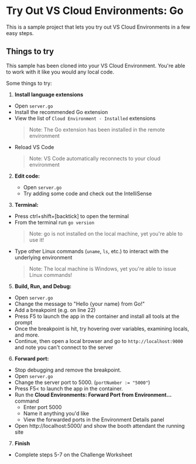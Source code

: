 # Try Out VS Cloud Environments: Go

This is a sample project that lets you try out VS Cloud Environments in a few easy steps.
   
## Things to try

This sample has been cloned into your VS Cloud Environment. You're able to work with it like you would any local code.

Some things to try:

1. **Install language extensions**
  - Open `server.go`
  - Install the recommended Go extension
  - View the list of `Cloud Environment - Installed` extensions
    > Note: The Go extension has been installed in the remote environment
  - Reload VS Code
    > Note: VS Code automatically reconnects to your cloud environment

2. **Edit code:**
   - Open `server.go`
   - Try adding some code and check out the IntelliSense

3. **Terminal:** 
  - Press ctrl+shift+[backtick] to open the terminal
  - From the terminal run `go version`
    > Note: go is not installed on the local machine, yet you're able to use it! 
  - Type other Linux commands (`uname`, `ls`, etc.) to interact with the underlying environment
    > Note: The local machine is Windows, yet you're able to issue Linux commands! 

5. **Build, Run, and Debug:**
  - Open `server.go`
  - Change the message to "Hello {your name} from Go!"
  - Add a breakpoint (e.g. on line 22)
  - Press F5 to launch the app in the container and install all tools at the prompt
  - Once the breakpoint is hit, try hovering over variables, examining locals, and more.
  - Continue, then open a local browser and go to `http://localhost:9000` and note you can't connect to the server

6. **Forward port:**
  - Stop debugging and remove the breakpoint.
  - Open `server.go`
  - Change the server port to 5000. (`portNumber := "5000"`)
  - Press F5< to launch the app in the container.
  - Run the **Cloud Environments: Forward Port from Environment...** command
    - Enter port 5000
    - Name it anything you'd like
    - View the forwarded ports in the Environment Details panel
  - Open http://localhost:5000/ and show the booth attendant the running site

7. **Finish**
  - Complete steps 5-7 on the Challenge Worksheet